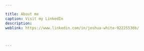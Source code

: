 ```yaml
---

title: About me
caption: Visit my LinkedIn
description: 
weblink: https://www.linkedin.com/in/joshua-white-92225536b/



---
```

